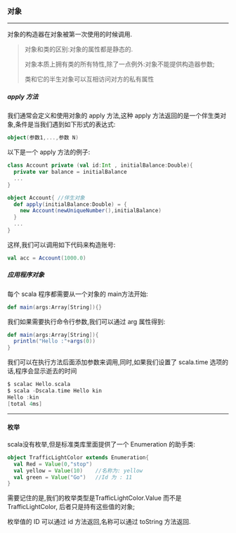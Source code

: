 ### 对象

---

对象的构造器在对象被第一次使用的时候调用.

> 对象和类的区别:对象的属性都是静态的.
>
> 对象本质上拥有类的所有特性,除了一点例外:对象不能提供构造器参数;
>
> 类和它的半生对象可以互相访问对方的私有属性

##### apply 方法

我们通常会定义和使用对象的 apply 方法,这种 apply 方法返回的是一个伴生类对象,条件是当我们遇到如下形式的表达式:

```scala
object(参数1,...,参数 N)
```

以下是一个 apply 方法的例子:

```scala
class Account private (val id:Int , initialBalance:Double){
  private var balance = initialBalance
  ...
}

object Account{ //伴生对象
  def apply(initialBalance:Double) = {
    new Account(newUniqueNumber(),initialBalance)
  }
  ...
}
```

这样,我们可以调用如下代码来构造账号:

```scala
val acc = Account(1000.0)
```

##### 应用程序对象

每个 scala 程序都需要从一个对象的 main方法开始:

```scala
def main(args:Array[String]){}
```

我们如果需要执行命令行参数,我们可以通过 arg 属性得到:

```scala
def main(args:Array[String]){
  println("Hello :"+args(0))
}
```

我们可以在执行方法后面添加参数来调用,同时,如果我们设置了 scala.time 选项的话,程序会显示逝去的时间

```scala
$ scalac Hello.scala
$ scala -Dscala.time Hello kin
Hello :kin
[total 4ms]
```

---

#### 枚举

scala没有枚举,但是标准类库里面提供了一个 Enumeration 的助手类:

```scala
object TrafficLightColor extends Enumeration{
  val Red = Value(0,"stop")
  val yellow = Value(10)	//名称为: yellow
  val green = Value("Go")	//Id 为 : 11
}
```

需要记住的是,我们的枚举类型是TrafficLightColor.Value 而不是 TrafficLightColor, 后者只是持有这些值的对象;

枚举值的 ID 可以通过 id 方法返回,名称可以通过 toString 方法返回.



